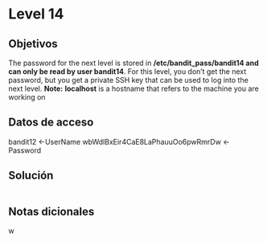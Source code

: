 # Level 14

## Objetivos
The password for the next level is stored in **/etc/bandit_pass/bandit14 and can only be read by user bandit14**. For this level, you don’t get the next password, but you get a private SSH key that can be used to log into the next level. **Note:** **localhost** is a hostname that refers to the machine you are working on

## Datos de acceso 
bandit12 <-UserName
wbWdlBxEir4CaE8LaPhauuOo6pwRmrDw <-Password

## Solución  

```bash

```

## Notas dicionales 
w
